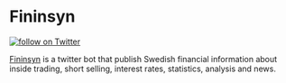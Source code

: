Fininsyn
========

<p align="left">
    <a href="https://twitter.com/intent/follow?screen_name=fininsyn">
        <img src="https://img.shields.io/twitter/follow/fininsyn.svg?style=social&logo=twitter" alt="follow on Twitter">
    </a>
</p>
    
[Fininsyn][1] is a twitter bot that publish Swedish financial information about inside trading, short selling, interest rates, statistics, analysis and news.


[1]: https://twitter.com/fininsyn
